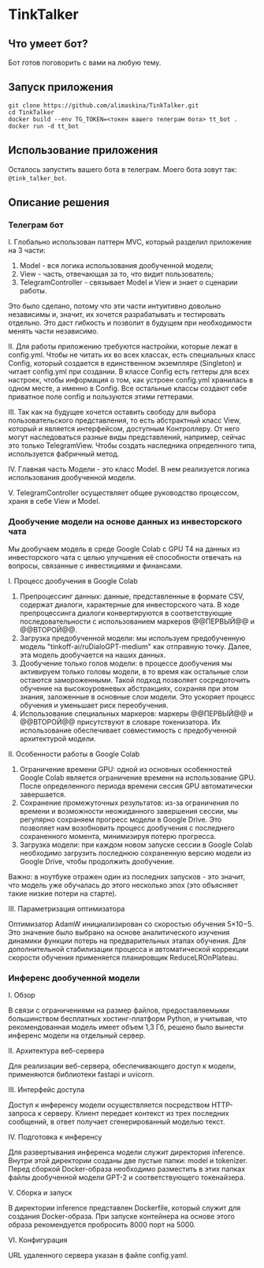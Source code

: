 # TinkTalker

## Что умеет бот?
Бот готов поговорить с вами на любую тему.

## Запуск приложения

`git clone https://github.com/alimaskina/TinkTalker.git`  
`cd TinkTalker`  
`docker build --env TG_TOKEN=<токен вашего телеграм бота> tt_bot .`  
`docker run -d tt_bot`

## Использование приложения
Осталось запустить вашего бота в телеграм. Моего бота зовут так: `@tink_talker_bot`. 

## Описание решения

### Телеграм бот

I. Глобально использован паттерн MVC, который разделил приложение на 3 части:
1) Model - вся логика использования дообученной модели;
2) View - часть, отвечающая за то, что видит пользователь;
3) TelegramController - связывает Model и View и знает о сценарии работы.

Это было сделано, потому что эти части интуитивно довольно независимы и, значит, их хочется разрабатывать и тестировать отдельно. Это даст гибкость и позволит в будущем при необходимости менять части независимо.

II. Для работы приложению требуются настройки, которые лежат в config.yml. Чтобы не читать их во всех классах, есть специальных класс Config, который создается в единственном экземпляре (Singleton) и читает config.yml при создании. 
В классе Config есть геттеры для всех настроек, чтобы информация о том, как устроен config.yml хранилась в одном месте, а именно в Config. Все остальные классы создают себе приватное поле config и пользуются этими геттерами. 

III. Так как на будущее хочется оставить свободу для выбора пользовательского представления, то есть абстрактный класс View, который и является интерфейсом, доступным Контроллеру. От него могут наследоваться разные виды представлений, например, сейчас это только TelegramView. 
Чтобы создать наследника определнного типа, используется фабричный метод.

IV. Главная часть Модели - это класс Model. В нем реализуется логика использования дообученной модели.

V. TelegramController осуществляет общее руководство процессом, храня в себе View и Model. 

### Дообучение модели на основе данных из инвесторского чата

Мы дообучаем модель в среде Google Colab c GPU T4 на данных из инвесторского чата с целью улучшения её способности отвечать на вопросы, связанные с инвестициями и финансами.

I. Процесс дообучения в Google Colab
  1) Препроцессинг данных: данные, представленные в формате CSV, содержат диалоги, характерные для инвесторского чата. В ходе препроцессинга диалоги конвертируются в соответствующие последовательности с использованием маркеров @@ПЕРВЫЙ@@ и @@ВТОРОЙ@@.
  3) Загрузка предобученной модели: мы используем предобученную модель "tinkoff-ai/ruDialoGPT-medium" как отправную точку. Далее, эта модель дообучается на наших данных.
  4) Дообучение только голов модели: в процессе дообучения мы активируем только головы модели, в то время как остальные слои остаются замороженными. Такой подход позволяет сосредоточить обучение на высокоуровневых абстракциях, сохраняя при этом знания, заложенные в основные слои модели. Это ускоряет процесс обучения и уменьшает риск переобучения.
  5) Использование специальных маркеров: маркеры @@ПЕРВЫЙ@@ и @@ВТОРОЙ@@ присутствуют в словаре токенизатора. Их использование обеспечивает совместимость с предобученной архитектурой модели.
    
II. Особенности работы в Google Colab
  1) Ограничение времени GPU: одной из основных особенностей Google Colab является ограничение времени на использование GPU. После определенного периода времени сессия GPU автоматически завершается.
  2) Сохранение промежуточных результатов: из-за ограничения по времени и возможности неожиданного завершения сессии, мы регулярно сохраняем прогресс модели в Google Drive. Это позволяет нам возобновить процесс дообучения с последнего сохраненного момента, минимизируя потерю прогресса.
  3) Загрузка модели: при каждом новом запуске сессии в Google Colab необходимо загрузить последнюю сохраненную версию модели из Google Drive, чтобы продолжить дообучение.

Важно: в ноутбуке отражен один из последних запусков - это значит, что модель уже обучалась до этого несколько эпох (это объясняет такие низкие потери на старте).

III. Параметризация оптимизатора

Оптимизатор AdamW инициализирован со скоростью обучения 5×10−5. Это значение было выбрано на основе аналитического изучения динамики функции потерь на предварительных этапах обучения. Для дополнительной стабилизации процесса и автоматической коррекции скорости обучения применяется планировщик ReduceLROnPlateau.


### Инференс дообученной модели
I. Обзор

В связи с ограничениями на размер файлов, предоставляемыми большинством бесплатных хостинг-платформ Python, и учитывая, что рекомендованная модель имеет объем 1,3 Гб, решено было вынести инференс модели на отдельный сервер.

II. Архитектура веб-сервера

Для реализации веб-сервера, обеспечивающего доступ к модели, применяются библиотеки fastapi и uvicorn.

III. Интерфейс доступа

Доступ к инференсу модели осуществляется посредством HTTP-запроса к серверу. Клиент передает контекст из трех последних сообщений, в ответ получает сгенерированный моделью текст.

IV. Подготовка к инференсу

Для развертывания инференса модели служит директория inference. Внутри этой директории созданы две пустые папки: model и tokenizer. Перед сборкой Docker-образа необходимо разместить в этих папках файлы дообученной модели GPT-2 и соответствующего токенайзера.

V. Сборка и запуск

В директории inference представлен Dockerfile, который служит для создания Docker-образа. При запуске контейнера на основе этого образа рекомендуется пробросить 8000 порт на 5000.

VI. Конфигурация

URL удаленного сервера указан в файле config.yaml.
